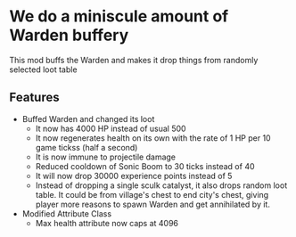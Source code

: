 # We do a miniscule amount of Warden buffery
This mod buffs the Warden and makes it drop things from randomly selected loot table

## Features
- Buffed Warden and changed its loot 
    - It now has 4000 HP instead of usual 500
    - It now regenerates health on its own with the rate of 1 HP per 10 game tickss (half a second)
    - It is now immune to projectile damage
    - Reduced cooldown of Sonic Boom to 30 ticks instead of 40
    - It will now drop 30000 experience points instead of 5
    - Instead of dropping a single sculk catalyst, it also drops random loot table. It could be from village's chest to end city's chest, giving player more reasons to spawn Warden and get annihilated by it. 
- Modified Attribute Class
    - Max health attribute now caps at 4096